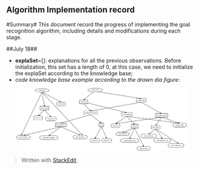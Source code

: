 Algorithm Implementation record
-------------------------------
#Summary#
 This document record the progress of implementing the goal recognition algorithm, including details and modifications during each stage.
 
##July 18##

 - **explaSet**=[]: explanations for all the previous observations. Before initialization, this set has a length of 0, at this case, we need to initialize the explaSet according to the knowledge base;
 - *code knowledge base example according to the drawn dia figure*:
 <p align="center">
  <img src="../images/knowledge_base_example.png" width="450"/>
</p>

> Written with [StackEdit](https://stackedit.io/).